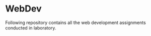 # WebDev
Following repository contains all the web development assignments conducted in laboratory.
